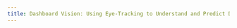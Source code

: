 ```yaml
---
title: Dashboard Vision: Using Eye-Tracking to Understand and Predict Dashboard Viewing Behaviors
---
```


